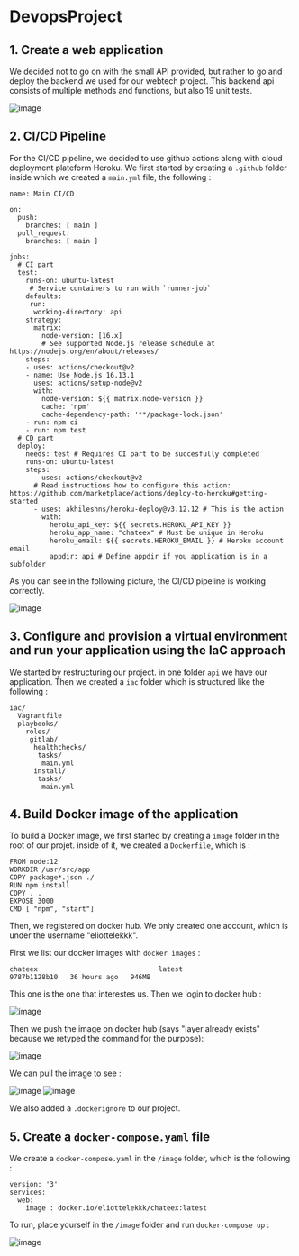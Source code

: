 # DevopsProject

## 1. Create a web application

We decided not to go on with the small API provided, but rather to go and deploy the backend we used for our webtech project. This backend api consists of multiple methods and functions, but also 19 unit tests. 

![image](https://user-images.githubusercontent.com/64375473/147007818-4e8ff71b-2288-4ce7-aae7-bca43a7150a1.png)

  
## 2. CI/CD Pipeline

For the CI/CD pipeline, we decided to use github actions along with cloud deployment plateform Heroku. We first started by creating a `.github` folder inside which we created a `main.yml` file, the following : 

```
name: Main CI/CD

on:
  push:
    branches: [ main ]
  pull_request:
    branches: [ main ]

jobs:
  # CI part
  test:
    runs-on: ubuntu-latest
     # Service containers to run with `runner-job`
    defaults:
     run:
      working-directory: api
    strategy:
      matrix:
        node-version: [16.x]
        # See supported Node.js release schedule at https://nodejs.org/en/about/releases/
    steps:
    - uses: actions/checkout@v2
    - name: Use Node.js 16.13.1
      uses: actions/setup-node@v2
      with:
        node-version: ${{ matrix.node-version }}
        cache: 'npm'
        cache-dependency-path: '**/package-lock.json'
    - run: npm ci
    - run: npm test
  # CD part
  deploy:
    needs: test # Requires CI part to be succesfully completed
    runs-on: ubuntu-latest
    steps:
      - uses: actions/checkout@v2
      # Read instructions how to configure this action: https://github.com/marketplace/actions/deploy-to-heroku#getting-started
      - uses: akhileshns/heroku-deploy@v3.12.12 # This is the action
        with:
          heroku_api_key: ${{ secrets.HEROKU_API_KEY }}
          heroku_app_name: "chateex" # Must be unique in Heroku
          heroku_email: ${{ secrets.HEROKU_EMAIL }} # Heroku account email
          appdir: api # Define appdir if you application is in a subfolder
```
As you can see in the following picture, the CI/CD pipeline is working correctly.

![image](https://user-images.githubusercontent.com/64375473/147008475-7464c6c8-4df8-418a-8462-020b0ff4025d.png)

## 3. Configure and provision a virtual environment and run your application using the IaC approach

We started by restructuring our project. in one folder `api` we have our application. Then we created a `iac` folder which is structured like the following : 

```
iac/
  Vagrantfile
  playbooks/
    roles/
     gitlab/
      healthchecks/
       tasks/
        main.yml
      install/
       tasks/
        main.yml
```
## 4. Build Docker image of the application

  To build a Docker image, we first started by creating a `image` folder in the root of our projet. inside of it, we created a `Dockerfile`, which is :
  
  ```
  FROM node:12
WORKDIR /usr/src/app
COPY package*.json ./
RUN npm install
COPY . .
EXPOSE 3000
CMD [ "npm", "start"]
  ```
Then, we registered on docker hub. We only created one account, which is under the username "eliottelekkk".

First we list our docker images with `docker images` :

`chateex                              latest                                                  9787b1128b10   36 hours ago   946MB`

This one is the one that interestes us. Then we login to docker hub : 

![image](https://user-images.githubusercontent.com/64375473/147009781-cf45c789-a130-45a9-87f3-f6181bfd8b9d.png)

Then we push the image on docker hub (says "layer already exists" because we retyped the command for the purpose): 

![image](https://user-images.githubusercontent.com/64375473/147010123-20f99cbf-d063-42f9-87ba-00225b55c0d5.png)

We can pull the image to see : 

![image](https://user-images.githubusercontent.com/64375473/147010305-336f7554-60dd-4e62-adaa-502c361af3d2.png)
![image](https://user-images.githubusercontent.com/64375473/147010337-71e6058d-808a-490b-839b-43160588c5e0.png)

We also added a `.dockerignore` to our project.

## 5. Create a `docker-compose.yaml` file

We create a `docker-compose.yaml` in the `/image` folder, which is the following : 

```
version: '3'
services:
  web:
    image : docker.io/eliottelekkk/chateex:latest
```

To run, place yourself in the `/image` folder and run `docker-compose up` : 

![image](https://user-images.githubusercontent.com/64375473/147011145-ffbd783e-ff90-4cff-af95-87804598b50b.png)
